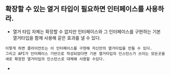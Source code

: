 ## 확장할 수 있는 열거 타입이 필요하면 인터페이스를 사용하라.
  - 열거 타입 자체는 확장할 수 없지만 인터페이스와 그 인터페이스를 구현하는 기본 열거타입을 함께 사용해 같은 효과를 낼 수 있다.
  ```
  이렇게 하면 클라이언트는 이 인터페이스를 구현해 자신만의 열거타입을 만들 수 있다.
  그리고 API가 인터페이스 기반으로 작성되었다면 기본 열거타입의 인스턴스가 쓰이는 모든곳을 새로 확장한 열거타입의 인스턴스로 대체해 사용할 수있다.
  ```
  -
